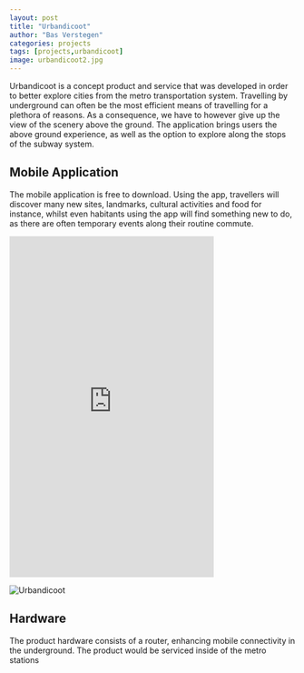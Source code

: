```yaml
---
layout: post
title: "Urbandicoot"
author: "Bas Verstegen"
categories: projects
tags: [projects,urbandicoot]
image: urbandicoot2.jpg
---
```


Urbandicoot is a concept product and service that was developed in order to better explore cities from the metro transportation system.
Travelling by underground can often be the most efficient means of travelling for a plethora of reasons. As a consequence, we have to however give up the view of the scenery above the ground. The application brings users the above ground experience, as well as the option to explore along the stops of the subway system.

## Mobile Application
The mobile application is free to download. Using the app, travellers will discover many new sites, landmarks, cultural activities and food for instance, whilst even habitants using the app will find something new to do, as there are often temporary events along their routine commute.
<iframe width="360" height="600" src="https://github.com/user-attachments/assets/71c89f0f-5d48-4e0e-b6ec-ea81188410d7" frameborder="0" allowfullscreen></iframe>

![Urbandicoot](https://github.com/user-attachments/assets/7eaa8c0c-6271-4285-9cda-521e096d4fa8)


## Hardware
The product hardware consists of a router, enhancing mobile connectivity in the underground. The product would be serviced inside of the metro stations

